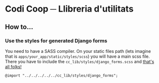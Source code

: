 # Codi Coop ─ Llibreria d'utilitats

## How to...

### Use the styles for generated Django forms

You need to have a SASS compiler. On your static files path (lets imagine that is `apps/your_app/static/styles/scss`) 
you will have a main scss file. There you have to include the `cc_lib/styles/django_forms.scss` and 
[that's all folks!](https://youtu.be/b9434BoGkNQ)

```
@import "../../../../../cc_lib/styles/django_forms";
``` 